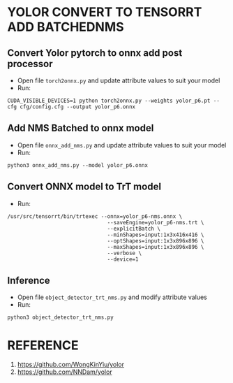 # YOLOR CONVERT TO TENSORRT ADD BATCHEDNMS

## Convert Yolor pytorch to onnx add post processor
- Open file ```torch2onnx.py``` and update attribute values to suit your model
- Run:
```Shell
CUDA_VISIBLE_DEVICES=1 python torch2onnx.py --weights yolor_p6.pt --cfg cfg/config.cfg --output yolor_p6.onnx
```

## Add NMS Batched to onnx model
- Open file ```onnx_add_nms.py``` and update attribute values to suit your model
- Run:
```Shell
python3 onnx_add_nms.py --model yolor_p6.onnx
```

## Convert ONNX model to TrT model
- Run:
```Shell
/usr/src/tensorrt/bin/trtexec --onnx=yolor_p6-nms.onnx \
                                --saveEngine=yolor_p6-nms.trt \
                                --explicitBatch \
                                --minShapes=input:1x3x416x416 \
                                --optShapes=input:1x3x896x896 \
                                --maxShapes=input:1x3x896x896 \
                                --verbose \
                                --device=1
```

## Inference
- Open file ```object_detector_trt_nms.py``` and modify attribute values
- Run: 
```Shell
python3 object_detector_trt_nms.py
```

# REFERENCE
1. https://github.com/WongKinYiu/yolor
2. https://github.com/NNDam/yolor